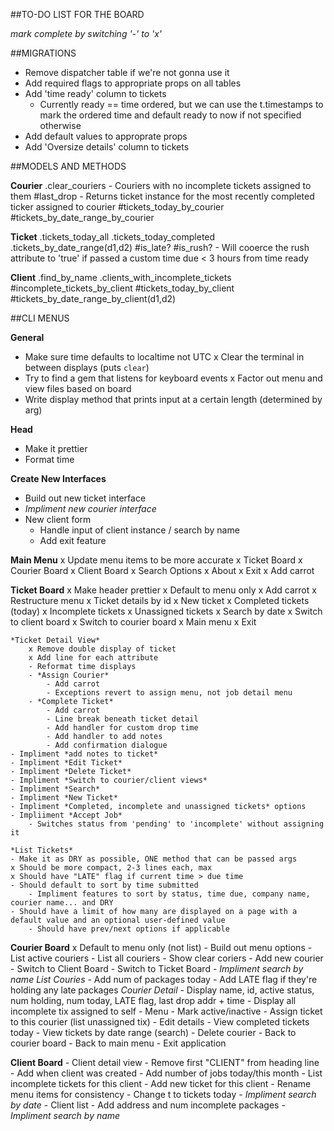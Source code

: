 ##TO-DO LIST FOR THE BOARD

*mark complete by switching '-' to 'x'*

##MIGRATIONS
- Remove dispatcher table if we're not gonna use it
- Add required flags to appropriate props on all tables
- Add 'time ready' column to tickets
	- Currently ready == time ordered, but we can use the t.timestamps to mark the ordered time and default ready to now if not specified otherwise
- Add default values to approprate props
- Add 'Oversize details' column to tickets

##MODELS AND METHODS

**Courier**
	.clear_couriers
		- Couriers with no incomplete tickets assigned to them
	#last_drop
		- Returns ticket instance for the most recently completed ticker assigned to courier
	#tickets_today_by_courier
	#tickets_by_date_range_by_courier

**Ticket**
	.tickets_today_all
	.tickets_today_completed
	.tickets_by_date_range(d1,d2)
	#is_late?
	#is_rush?
		- Will cooerce the rush attribute to 'true' if passed a custom time due < 3 hours from time ready

**Client**
	.find_by_name
	.clients_with_incomplete_tickets
	#incomplete_tickets_by_client
	#tickets_today_by_client
	#tickets_by_date_range_by_client(d1,d2)

##CLI MENUS

**General**
- Make sure time defaults to localtime not UTC
x Clear the terminal in between displays (puts `clear`)
- Try to find a gem that listens for keyboard events
x Factor out menu and view files based on board
- Write display method that prints input at a certain length (determined by arg)

**Head**
- Make it prettier
- Format time

**Create New Interfaces**
- Build out new ticket interface
- *Impliment new courier interface*
- New client form
	- Handle input of client instance / search by name
	- Add exit feature

**Main Menu**
x Update menu items to be more accurate
	x Ticket Board
	x Courier Board
	x Client Board
	x Search Options
	x About
	x Exit
x Add carrot

**Ticket Board**
x Make header prettier
x Default to menu only
x Add carrot
x Restructure menu
	x Ticket details by id
	x New ticket
	x Completed tickets (today)
	x Incomplete tickets
	x Unassigned tickets
	x Search by date
	x Switch to client board
	x Switch to courier board
	x Main menu
	x Exit

	*Ticket Detail View*
		x Remove double display of ticket
		x Add line for each attribute
		- Reformat time displays
		- *Assign Courier*
			- Add carrot
			- Exceptions revert to assign menu, not job detail menu
		- *Complete Ticket*
			- Add carrot
			- Line break beneath ticket detail
			- Add handler for custom drop time
			- Add handler to add notes
			- Add confirmation dialogue
	- Impliment *add notes to ticket*
	- Impliment *Edit Ticket*
	- Impliment *Delete Ticket*
	- Impliment *Switch to courier/client views*
	- Impliment *Search*
	- Impliment *New Ticket*
	- Impliment *Completed, incomplete and unassigned tickets* options
	- Impliiment *Accept Job*
		- Switches status from 'pending' to 'incomplete' without assigning it

	*List Tickets*
	- Make it as DRY as possible, ONE method that can be passed args
	x Should be more compact, 2-3 lines each, max
	x Should have "LATE" flag if current time > due time
	- Should default to sort by time submitted
		- Impliment features to sort by status, time due, company name, courier name... and DRY
	- Should have a limit of how many are displayed on a page with a default value and an optional user-defined value
		- Should have prev/next options if applicable

**Courier Board**
	x Default to menu only (not list)
	- Build out menu options
		- List active couriers
		- List all couriers
		- Show clear coriers
		- Add new courier
		- Switch to Client Board
		- Switch to Ticket Board
		- *Impliment search by name*
	*List Couries*
		- Add num of packages today
		- Add LATE flag if they're holding any late packages
	*Courier Detail*
		- Display name, id, active status, num holding, num today, LATE flag, last drop addr + time
		- Display all incomplete tix assigned to self
		- Menu
			- Mark active/inactive
			- Assign ticket to this courier (list unassigned tix)
			- Edit details
			- View completed tickets today
			- View tickets by date range (search)
			- Delete courier
			- Back to courier board
			- Back to main menu
			- Exit application

**Client Board**
	- Client detail view
		- Remove first "CLIENT" from heading line
		- Add when client was created
		- Add number of jobs today/this month
		- List incomplete tickets for this client
		- Add new ticket for this client
		- Rename menu items for consistency
			- Change t to tickets today
			- *Impliment search by date*
	- Client list
		- Add address and num incomplete packages
	- *Impliment search by name*
